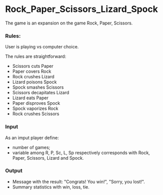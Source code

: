 # Rock_Paper_Scissors_Lizard_Spock

The game is an expansion on the game Rock, Paper, Scissors.

### Rules:
User is playing vs computer choice.

The rules are straightforward:
- Scissors cuts Paper
- Paper covers Rock
- Rock crushes Lizard
- Lizard poisons Spock
- Spock smashes Scissors
- Scissors decapitates Lizard
- Lizard eats Paper
- Paper disproves Spock
- Spock vaporizes Rock
- Rock crushes Scissors

### Input
As an imput player define:
- number of games;
- variable among R, P, Sc, L, Sp respectively corresponds with Rock, Paper, Scissors, Lizard and Spock.
  
### Output
- Message with the result: "Congrats! You win!", "Sorry, you lost!".
- Summary statistics with win, loss, tie.
